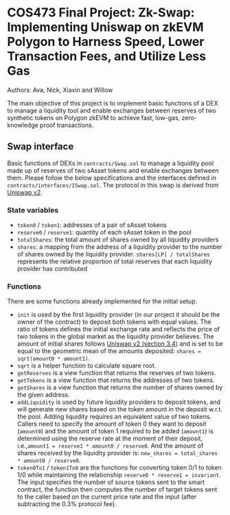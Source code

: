 # COS473 Final Project: Zk-Swap: Implementing Uniswap on zkEVM Polygon to Harness Speed, Lower Transaction Fees, and Utilize Less Gas

Authors: Ava, Nick, Xiaxin and Willow

The main objective of this project is to implement basic functions of a DEX to manage a
liquidity tool and enable exchanges between reserves of two synthetic tokens on Polygon zkEVM
to achieve fast, low-gas, zero-knowledge proof transactions.

## Swap interface
Basic functions of DEXs in `contracts/Swap.sol` to manage a liquidity pool made up of reserves of two sAsset tokens and enable exchanges between them. Please follow the below specifications and the interfaces defined in `contracts/interfaces/ISwap.sol`. The protocol in this swap is derived from [Uniswap v2](https://docs.uniswap.org/protocol/V2/introduction).

### State variables

* `token0` / `token1`: addresses of a pair of sAsset tokens
* `reserve0` / `reserve1`: quantity of each sAsset token in the pool
* `totalShares`: the total amount of shares owned by all liquidity providers
* `shares`: a mapping from the address of a liquidity provider to the number of shares owned by the liquidity provider. `shares[LP] / totalShares` represents the relative proportion of total reserves that each liquidity provider has contributed

### Functions
There are some functions already implemented for the initial setup.

* `init` is used by the first liquidity provider (in our project it should be the owner of the contract) to deposit both tokens with equal values. The ratio of tokens defines the initial exchange rate and reflects the price of two tokens in the global market as the liquidity provider believes. The amount of initial shares follows [Uniswap v2 (section 3.4)](https://uniswap.org/whitepaper.pdf) and is set to be equal to the geometric mean of the amounts deposited: `shares = sqrt(amount0 * amount1)`.
* `sqrt` is a helper function to calculate square root.
* `getReserves` is a view function that returns the reserves of two tokens.
* `getTokens` is a view function that returns the addresses of two tokens.
* `getShares` is a view function that returns the number of shares owned by the given address.
* `addLiquidity` is used by future liquidity providers to deposit tokens, and will generate new shares based on the token amount in the deposit w.r.t. the pool. Adding liquidity requires an equivalent value of two tokens. Callers need to specify the amount of token 0 they want to deposit (`amount0`) and the amount of token 1 required to be added (`amount1`) is determined using the reserve rate at the moment of their deposit, i.e.,`amount1 = reserve1 * amount0 / reserve0`. And the amount of shares received by the liquidity provider is: `new_shares = total_shares * amount0 / reserve0`.
* `token0To1` / `token1To0` are the functions for converting token 0/1 to token 1/0 while maintaining the relationship `reserve0 * reserve1 = invariant`. The input specifies the number of source tokens sent to the smart contract, the function then computes the number of target tokens sent to the caller based on the current price rate and the input (after subtracting the 0.3% protocol fee). 
